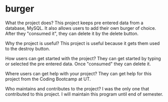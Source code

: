 # burger

What the project does? This project keeps pre entered data from a database, MySQL. It also allows users to add their own burger of choice. After they "consumed it", they can delete it by the delete button. 

Why the project is useful? This project is useful because it gets them used to the destroy button. 

How users can get started with the project? They can get started by typing or selected the pre entered data. Once "consumed" they can delete it. 

Where users can get help with your project? They can get help for this project from the Coding Bootcamp at UT.

Who maintains and contributes to the project? I was the only one that contributed to this project. I will maintain this program until end of semester.
